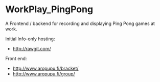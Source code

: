 # WorkPlay_PingPong
A Frontend / backend for recording and displaying Ping Pong games at work.

Initial Info-only hosting:
- http://rawgit.com/

Front end: 
- http://www.aropupu.fi/bracket/
- http://www.aropupu.fi/group/
